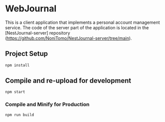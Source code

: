 # WebJournal

This is a client application that implements a personal account management service.
The code of the server part of the application is located in the [NestJournal-server] repository (https://github.com/NoniTomo/NestJournal-server/tree/main).

## Project Setup

```sh
npm install
```

## Compile and re-upload for development

```
npm start
```

### Compile and Minify for Production

```sh
npm run build
```
